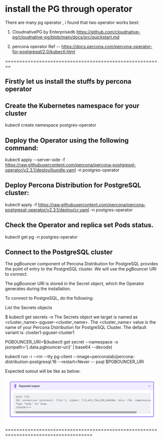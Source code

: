 # install the PG through operator
There are many pg operator , i found that two operator works best:
1. CloudnativePG by Enterprisedb
https://github.com/cloudnative-pg/cloudnative-pg/blob/main/docs/src/quickstart.md

2. percona operator
Ref -- https://docs.percona.com/percona-operator-for-postgresql/2.0/kubectl.html

========================================================
## Firstly let us install the stuffs by percona operator


## Create the Kubernetes namespace for your cluster

kubectl create namespace postgres-operator

## Deploy the Operator using  the following command:

kubectl apply --server-side -f https://raw.githubusercontent.com/percona/percona-postgresql-operator/v2.3.1/deploy/bundle.yaml -n postgres-operator

## Deploy Percona Distribution for PostgreSQL cluster:

kubectl apply -f https://raw.githubusercontent.com/percona/percona-postgresql-operator/v2.3.1/deploy/cr.yaml -n postgres-operator

## Check the Operator and replica set Pods status.

kubectl get pg -n postgres-operator

## Connect to the PostgreSQL cluster

The pgBouncer  component of Percona Distribution for PostgreSQL provides the point of entry to the PostgreSQL cluster. We will use the pgBouncer URI to connect.

The pgBouncer URI is stored in the Secret  object, which the Operator generates during the installation.

To connect to PostgreSQL, do the following:

List the Secrets objects


$ kubectl get secrets -n <namespace>
The Secrets object we target is named as <cluster_name>-pguser-<cluster_name>. The <cluster_name> value is the name of your Percona Distribution for PostgreSQL Cluster. The default variant is: cluster1-pguser-cluster1

PGBOUNCER_URI=$(kubectl get secret <secret> --namespace <namespace> -o jsonpath='{.data.pgbouncer-uri}' | base64 --decode)


kubectl run -i --rm --tty pg-client --image=perconalab/percona-distribution-postgresql:16 --restart=Never -- psql $PGBOUNCER_URI

Expected outout will be like as below:

![alt text](image-19.png)



=====================================================================================
